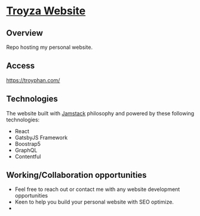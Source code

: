 # [Troyza Website](https://troyphan.com/about/)

## Overview
Repo hosting my personal website.

## Access
https://troyphan.com/

## Technologies
The website built with [Jamstack](https://www.gatsbyjs.com/docs/glossary/jamstack/) philosophy and powered by these following technologies: 
- React
- GatsbyJS Framework
- Boostrap5
- GraphQL
- Contentful

## Working/Collaboration opportunities
- Feel free to reach out or contact me with any website development opportunities
- Keen to help you build your personal website with SEO optimize.
- 
